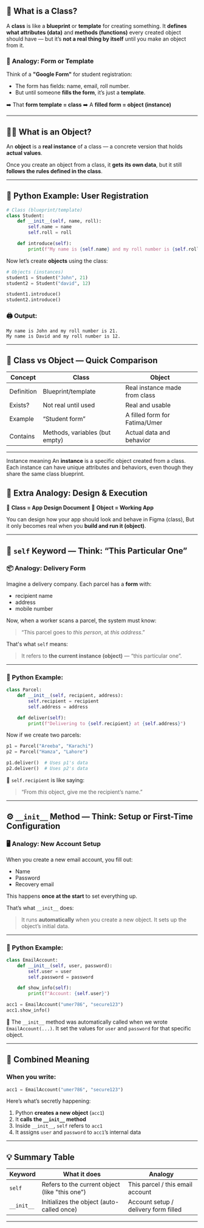 ## 🧱 **What is a Class?**

A **class** is like a **blueprint** or **template** for creating something.
It **defines what attributes (data)** and **methods (functions)** every created object should have — but it’s **not a real thing by itself** until you make an object from it.

### 🔧 **Analogy: Form or Template**

Think of a **"Google Form"** for student registration:

* The form has fields: name, email, roll number.
* But until someone **fills the form**, it’s just a **template**.

➡️ That **form template = class**
➡️ A **filled form = object (instance)**

---

## 🧍‍♂️ **What is an Object?**

An **object** is a **real instance** of a class — a concrete version that holds **actual values**.

Once you create an object from a class, it **gets its own data**, but it still **follows the rules defined in the class**.

---

## 🧪 **Python Example: User Registration**

```python
# Class (blueprint/template)
class Student:
    def __init__(self, name, roll):
        self.name = name
        self.roll = roll

    def introduce(self):
        print(f"My name is {self.name} and my roll number is {self.roll}.")
```

Now let’s create **objects** using the class:

```python
# Objects (instances)
student1 = Student("John", 21)
student2 = Student("david", 12)

student1.introduce()
student2.introduce()
```

### 🖨️ Output:

```
My name is John and my roll number is 21.
My name is David and my roll number is 12.
```

---

## 🔄 Class vs Object — Quick Comparison

| Concept    | Class                          | Object                        |
| ---------- | ------------------------------ | ----------------------------- |
| Definition | Blueprint/template             | Real instance made from class |
| Exists?    | Not real until used            | Real and usable               |
| Example    | “Student form”                 | A filled form for Fatima/Umer |
| Contains   | Methods, variables (but empty) | Actual data and behavior      |

---
Instance meaning
An **instance** is a specific object created from a class. Each instance can have unique attributes and behaviors, even though they share the same class blueprint.

## 🧠 Extra Analogy: Design & Execution

🎨 **Class = App Design Document**
📱 **Object = Working App**

You can design how your app should look and behave in Figma (class),
But it only becomes real when you **build and run it (object)**.

---


## 🔑 `self` Keyword — **Think: “This Particular One”**

### 📦 **Analogy: Delivery Form**

Imagine a delivery company. Each parcel has a **form** with:

* recipient name
* address
* mobile number

Now, when a worker scans a parcel, the system must know:

> “This parcel goes to *this person*, at *this address*.”

That's what `self` means:

> It refers to **the current instance (object)** — “this particular one”.

---

### 🧪 Python Example:

```python
class Parcel:
    def __init__(self, recipient, address):
        self.recipient = recipient
        self.address = address

    def deliver(self):
        print(f"Delivering to {self.recipient} at {self.address}")
```

Now if we create two parcels:

```python
p1 = Parcel("Areeba", "Karachi")
p2 = Parcel("Hamza", "Lahore")

p1.deliver()  # Uses p1's data
p2.deliver()  # Uses p2's data
```

🔁 `self.recipient` is like saying:

> “From *this* object, give me the recipient’s name.”

---

## ⚙️ `__init__` Method — **Think: Setup or First-Time Configuration**

### 🖥️ **Analogy: New Account Setup**

When you create a new email account, you fill out:

* Name
* Password
* Recovery email

This happens **once at the start** to set everything up.

That’s what `__init__` does:

> It runs **automatically** when you create a new object. It sets up the object’s initial data.

---

### 🧪 Python Example:

```python
class EmailAccount:
    def __init__(self, user, password):
        self.user = user
        self.password = password

    def show_info(self):
        print(f"Account: {self.user}")
```

```python
acc1 = EmailAccount("umer786", "secure123")
acc1.show_info()
```

📌 The `__init__` method was automatically called when we wrote `EmailAccount(...)`. It set the values for `user` and `password` for that specific object.

---

## 🔄 Combined Meaning

### When you write:

```python
acc1 = EmailAccount("umer786", "secure123")
```

Here’s what’s secretly happening:

1. Python **creates a new object** (`acc1`)
2. It **calls the `__init__` method**
3. Inside `__init__`, `self` refers to `acc1`
4. It assigns `user` and `password` to `acc1`’s internal data

---

## 💡 Summary Table

| Keyword    | What it does                                   | Analogy                              |
| ---------- | ---------------------------------------------- | ------------------------------------ |
| `self`     | Refers to the current object (like "this one") | This parcel / this email account     |
| `__init__` | Initializes the object (auto-called once)      | Account setup / delivery form filled |

---

#
